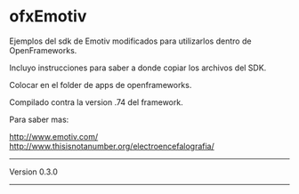 ofxEmotiv
=========

Ejemplos del sdk de Emotiv modificados para utilizarlos dentro de OpenFrameworks.

Incluyo instrucciones para saber a donde copiar los archivos del SDK.

Colocar en el folder de apps de openframeworks.

Compilado contra la version .74 del framework.

Para saber mas:

http://www.emotiv.com/
http://www.thisisnotanumber.org/electroencefalografia/

-----------------------------------------

Version 0.3.0

-----------------------------------------

